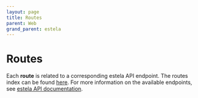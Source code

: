 ```yaml
---
layout: page
title: Routes
parent: Web
grand_parent: estela
---
```


# Routes
Each **route** is related to a corresponding estela API endpoint. The routes index can be found [here](https://github.com/bitmakerla/estela/blob/main/estela-web/src/routes/index.tsx).
For more information on the available endpoints, see [estela API documentation](https://estela.bitmaker.la/estela/api/endpoints.html).
